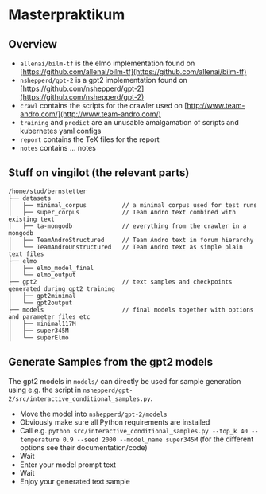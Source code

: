 # Masterpraktikum

## Overview

- `allenai/bilm-tf` is the elmo implementation found on [https://github.com/allenai/bilm-tf](https://github.com/allenai/bilm-tf)
- `nshepperd/gpt-2` is a gpt2 implementation found on [https://github.com/nshepperd/gpt-2](https://github.com/nshepperd/gpt-2)
- `crawl` contains the scripts for the crawler used on [http://www.team-andro.com/](http://www.team-andro.com/)
- `training` and `predict` are an unusable amalgamation of scripts and kubernetes yaml configs
- `report` contains the TeX files for the report
- `notes` contains ... notes


## Stuff on vingilot (the relevant parts)

```
/home/stud/bernstetter
├── datasets
│   ├── minimal_corpus          // a minimal corpus used for test runs
│   ├── super_corpus            // Team Andro text combined with existing text
│   ├── ta-mongodb              // everything from the crawler in a mongodb
│   ├── TeamAndroStructured     // Team Andro text in forum hierarchy
│   └── TeamAndroUnstructured   // Team Andro text as simple plain text files
├── elmo                        
│   ├── elmo_model_final
│   └── elmo_output
├── gpt2                        // text samples and checkpoints generated during gpt2 training
│   ├── gpt2minimal
│   └── gpt2output
├── models                      // final models together with options and parameter files etc
│   ├── minimal117M
│   ├── super345M
│   └── superElmo
```

## Generate Samples from the gpt2 models

The gpt2 models in `models/` can directly be used for sample generation using e.g. the script in `nshepperd/gpt-2/src/interactive_conditional_samples.py`.

- Move the model into `nshepperd/gpt-2/models`
- Obviously make sure all Python requirements are installed
- Call e.g. `python src/interactive_conditional_samples.py --top_k 40 --temperature 0.9 --seed 2000 --model_name super345M`
(for the different options see their documentation/code)
- Wait
- Enter your model prompt text
- Wait
- Enjoy your generated text sample



